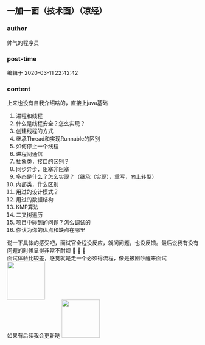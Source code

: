 ## 一加一面（技术面）（凉经）
### author 
帅气的程序员
### post-time 

编辑于  2020-03-11 22:42:42
### content 
<div class="post-topic-des nc-post-content">
 <div>
  上来也没有自我介绍啥的，直接上java基础
 </div>
 <div>
  <ol>
   <li>
    进程和线程
   </li>
   <li>
    什么是线程安全？怎么实现？
   </li>
   <li>
    创建线程的方式
   </li>
   <li>
    继承Thread和实现Runnable的区别
   </li>
   <li>
    如何停止一个线程
   </li>
   <li>
    进程间通信
   </li>
   <li>
    抽象类，接口的区别？
   </li>
   <li>
    同步异步，阻塞非阻塞
   </li>
   <li>
    多态是什么？怎么实现？（继承（实现），重写，向上转型）
   </li>
   <li>
    内部类，什么区别
   </li>
   <li>
    用过的设计模式？
   </li>
   <li>
    用过的数据结构
   </li>
   <li>
    KMP算法
   </li>
   <li>
    二叉树遍历
   </li>
   <li>
    项目中碰到的问题？怎么调试的
   </li>
   <li>
    你认为你的优点和缺点在哪里
   </li>
  </ol>
  说一下具体的感受吧，面试官全程没反应，就问问题，也没反馈。最后说我有没有问题的时候显得非常不耐烦
  <span>
   <span>
    🤣
   </span>
   <span>
    🤣
   </span>
   <span>
    🤣
   </span>
  </span>
 </div>
 <div>
  面试体验比较差，感觉就是走一个必须得流程，像是被刚吵醒来面试
  <img data-card-emoji="[让我想想]" height="100px" src="https://uploadfiles.nowcoder.com/images/20191018/468200_1571397178004_A969AAAB995E4AADDBFE5FC3781FA63B" width="100px"/>
 </div>
 <div>
  如果有后续我会更新哒
  <img data-card-emoji="[突然消失]" height="100px" src="https://uploadfiles.nowcoder.com/images/20191018/468200_1571397201641_258F63B9448490D648948081E23D86DB" width="100px"/>
 </div>
</div>
